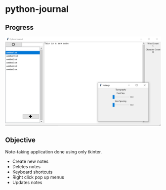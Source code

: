 # python-journal

## Progress
![img.png](media/img.png)


## Objective

Note-taking application done using only tkinter. 

- Create new notes
- Deletes notes
- Keyboard shortcuts
- Right click pop up menus
- Updates notes

